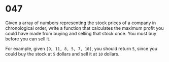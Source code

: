 [_metadata_:difficulty]:-  "Easy"
[_metadata_:asker]:-       "Facebook"
[_metadata_:tags]:-        "list"

# 047

Given a array of numbers representing the stock prices of a company in chronological order, write a function that calculates the maximum profit you could have made from buying and selling that stock once. You must buy before you can sell it.

For example, given `[9, 11, 8, 5, 7, 10]`, you should return `5`, since you could buy the stock at `5` dollars and sell it at `10` dollars.
